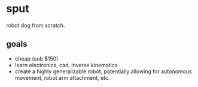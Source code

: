 # sput
robot dog from scratch. 

## goals
- cheap (sub $150)
- learn electronics, cad, inverse kinematics
- create a highly generalizable robot, potentially allowing for autonomous movement, robot arm attachment, etc.
